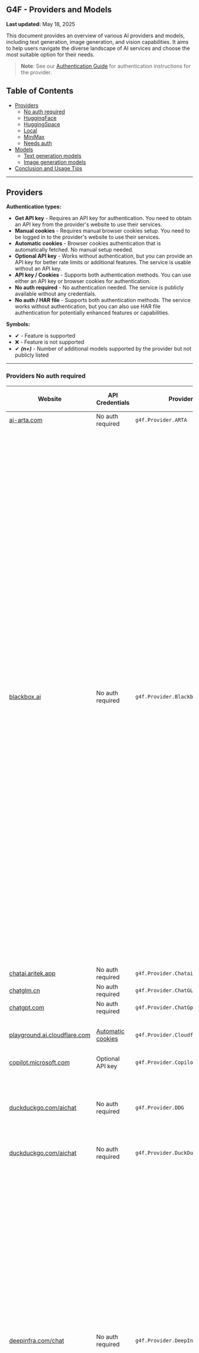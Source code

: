 ## G4F - Providers and Models

**Last updated:** May 18, 2025

This document provides an overview of various AI providers and models, including text generation, image generation, and vision capabilities. It aims to help users navigate the diverse landscape of AI services and choose the most suitable option for their needs.

> **Note**: See our [Authentication Guide](authentication.md) for authentication instructions for the provider.

## Table of Contents
  - [Providers](#providers)
    - [No auth required](#providers-not-needs-auth)
    - [HuggingFace](#providers-huggingface)
    - [HuggingSpace](#providers-huggingspace)
    - [Local](#providers-local)
    - [MiniMax](#providers-minimax)
    - [Needs auth](#providers-needs-auth)
  - [Models](#models)
    - [Text generation models](#text-generation-models)
    - [Image generation models](#image-generation-models)
  - [Conclusion and Usage Tips](#conclusion-and-usage-tips)

---
## Providers
**Authentication types:**
- **Get API key** - Requires an API key for authentication. You need to obtain an API key from the provider's website to use their services.
- **Manual cookies** - Requires manual browser cookies setup. You need to be logged in to the provider's website to use their services.
- **Automatic cookies** - Browser cookies authentication that is automatically fetched. No manual setup needed.
- **Optional API key** - Works without authentication, but you can provide an API key for better rate limits or additional features. The service is usable without an API key.
- **API key / Cookies** - Supports both authentication methods. You can use either an API key or browser cookies for authentication.
- **No auth required** - No authentication needed. The service is publicly available without any credentials.
- **No auth / HAR file** - Supports both authentication methods. The service works without authentication, but you can also use HAR file authentication for potentially enhanced features or capabilities.

**Symbols:**
- ✔ - Feature is supported
- ❌ - Feature is not supported
- ✔ _**(n+)**_ - Number of additional models supported by the provider but not publicly listed

---
### Providers No auth required
| Website | API Credentials | Provider | Text generation | Image generation | Audio generation | Video generation | Vision (Image Upload) | Status |
|----------|-------------|--------------|---------------|--------|--------|------|------|------|
|[ai-arta.com](https://ai-arta.com)|No auth required|`g4f.Provider.ARTA`|❌|`flux` _**(16+)**_|❌|❌|❌|![](https://img.shields.io/badge/Active-brightgreen)|
|[blackbox.ai](https://www.blackbox.ai)|No auth required|`g4f.Provider.Blackbox`|`blackboxai, o3-mini, gpt-4, gpt-4o, gpt-4o-mini, gpt-4.1-nano, claude-3.7-sonnet, claude-3.5-sonnet, deepseek-r1, deepseek-r1-zero, deepseek-r1-distill-llama-70b, deepseek-r1-distill-qwen-14b, deepseek-r1-distill-qwen-32b, reka-flash, gemini-2.0-flash, gemma-2-9b, gemma-3-12b, gemma-3-1b, gemma-3-27b, gemma-3-4b, llama-3.2-11b, llama-3.2-1b, llama-3.2-3b, llama-3.3-70b, llama-3.1-8b, llama-4-scout, llama-4-maverick, nemotron-49b, nemotron-253b, mistral-7b, mistral-small-24b, mistral-nemo, mistral-small, mistral-small-3.1-24b, qwen-2.5-72b, qwen-2.5-7b, qwen-2.5-coder-32b, qwen-2.5-vl-3b, qwen-2.5-vl-7b, qwen-2.5-vl-32b, qwen-2.5-vl-72b, qwq-32b, qwq-32b-preview, qwq-32b-arliai, deepcoder-14b, deephermes-3-8b, dolphin-3.0-24b, dolphin-3.0-r1-24b, kimi-vl-a3b-thinking, molmo-7b, moonlight-16b, qwerky-72b`|❌|❌|❌|`blackboxai, gpt-4o, o3-mini`|![](https://img.shields.io/badge/Active-brightgreen)|
|[chatai.aritek.app](https://chatai.aritek.app)|No auth required|`g4f.Provider.Chatai`|`gpt-4o-mini`|❌|❌|❌|❌|![](https://img.shields.io/badge/Active-brightgreen)|
|[chatglm.cn](https://chatglm.cn)|No auth required|`g4f.Provider.ChatGLM`|`glm-4`|❌|❌|❌|❌|![](https://img.shields.io/badge/Active-brightgreen)|
|[chatgpt.com](https://chatgpt.com)|No auth required|`g4f.Provider.ChatGpt`|✔ _**(7+)**_|❌|❌|❌|❌|![Error](https://img.shields.io/badge/HTTPError-f48d37)|
|[playground.ai.cloudflare.com](https://playground.ai.cloudflare.com)|[Automatic cookies](https://playground.ai.cloudflare.com)|`g4f.Provider.Cloudflare`|`llama-2-7b, llama-3-8b, llama-3.1-8b, llama-3.2-1b, qwen-1.5-7b`|❌|❌|❌|❌|![Error](https://img.shields.io/badge/Active-brightgreen)|
|[copilot.microsoft.com](https://copilot.microsoft.com)|Optional API key|`g4f.Provider.Copilot`|`gpt-4, o1`|❌|❌|❌|❌|![](https://img.shields.io/badge/Active-brightgreen)|
|[duckduckgo.com/aichat](https://duckduckgo.com/aichat)|No auth required|`g4f.Provider.DDG`|`gpt-4. gpt-4o, gpt-4o-mini, llama-3.3-70b, claude-3-haiku, o3-mini, mistral-small-24b, mistral-small`|❌|❌|❌|❌|![](https://img.shields.io/badge/Active-brightgreen)|
|[duckduckgo.com/aichat](https://duckduckgo.com/aichat)|No auth required|`g4f.Provider.DuckDuckGo`|✔|❌|❌|❌|❌|![](https://img.shields.io/badge/Active-brightgreen)|
|[deepinfra.com/chat](https://deepinfra.com/chat)|No auth required|`g4f.Provider.DeepInfraChat`|`deepseek-prover-v2-671b, qwen-3-235b, qwen-3-30b, qwen-3-32b, qwen-3-14b, llama-4-maverick, llama-4-maverick-17b, llama-4-maverick, llama-4-maverick-17b, phi-4-reasoning-plus, qwq-32b, deepseek-v3-0324, gemma-3-27b, gemma-3-12b, phi-4-multimodal, llama-3.1-8b, llama-3.2-90b, llama-3.3-70b, deepseek-v3, mixtral-small-24b, deepseek-r1-turbo, deepseek-r1, deepseek-r1-distill-llama-70b, deepseek-r1-distill-qwen-32b, phi-4, wizardlm-2-8x22b, qwen-2-72b, dolphin-2.6, dolphin-2.9, airoboros-70b, lzlv-70b, wizardlm-2-7b, mixtral-8x22b`|❌|❌|❌|`llama-3.2-90b, minicpm-2.5`|![](https://img.shields.io/badge/Active-brightgreen)|
|[docsbot.ai](https://docsbot.ai)|No auth required|`gpt-4o`|❌|❌|❌|✔|![](https://img.shields.io/badge/Active-brightgreen)|
|[dynaspark.onrender.com](https://dynaspark.onrender.com)|No auth required|`g4f.Provider.Dynaspark`|`gemini-1.5-flash, gemini-2.0-flash`|❌|❌|❌|`gemini-1.5-flash, gemini-2.0-flash`|![](https://img.shields.io/badge/Active-brightgreen)|
|[chat10.free2gpt.xyz](https://chat10.free2gpt.xyz)|No auth required|`g4f.Provider.Free2GPT`|`gemini-1.5-pro, gemini-1.5-flash`|❌|❌|❌|❌|![](https://img.shields.io/badge/Active-brightgreen)|
|[freegptsnav.aifree.site](https://freegptsnav.aifree.site)|No auth required|`g4f.Provider.FreeGpt`|`gemini-1.5-pro, gemini-1.5-flash`|❌|❌|❌|❌|![](https://img.shields.io/badge/Active-brightgreen)|
|[app.giz.ai/assistant](https://app.giz.ai/assistant)|No auth required|`g4f.Provider.GizAI`|`gemini-1.5-flash`|❌|❌|❌|❌|![](https://img.shields.io/badge/Active-brightgreen)|
|[glider.so](https://glider.so)|No auth required|`g4f.Provider.Glider`|`llama-3.1-70b, llama-3.1-8b, llama-3.2-3b, deepseek-r1`|❌|❌|❌|❌|![](https://img.shields.io/badge/Active-brightgreen)|
|[goabror.uz](https://goabror.uz)|No auth required|`g4f.Provider.Goabror`|`gpt-4`|❌|❌|❌|❌|![](https://img.shields.io/badge/Active-brightgreen)|
|[hailuo.ai](https://www.hailuo.ai)|No auth required|`g4f.Provider.HailuoAI`|`minimax` _**(1+)**_|❌|❌|❌|❌|![](https://img.shields.io/badge/Active-brightgreen)|
|[editor.imagelabs.net](editor.imagelabs.net)|No auth required|`g4f.Provider.ImageLabs`|❌|`sdxl-turbo`|❌|❌|❌|![](https://img.shields.io/badge/Active-brightgreen)|
|[huggingface.co/spaces](https://huggingface.co/spaces)|Optional API key|`g4f.Provider.HuggingSpace`|`qvq-72b, qwen-2-72b, qwen-3-235b, qwen-3-32b, qwen-3-30b, qwen-3-14b, qwen-3-4b, qwen-3-1.7b, qwen-3-0.6b, command-r-plus, command-r, command-r7b`|`flux-dev, flux-schnell, sd-3.5`|❌|❌|❌|![](https://img.shields.io/badge/Active-brightgreen)|
|[lambda.chat](https://lambda.chat)|No auth required|`g4f.Provider.LambdaChat`|`deepseek-v3, deepseek-r1, hermes-3, hermes-3-405b, nemotron-70b, llama-3.3-70b, qwen-2.5-coder-32b`|❌|❌|❌|❌|![](https://img.shields.io/badge/Active-brightgreen)|
|[liaobots.work](https://liaobots.work)|[Automatic cookies](https://liaobots.work)|`g4f.Provider.Liaobots`|`claude-3.5-sonnet, claude-3.7-sonnet, deepseek-v3, gemini-1.0-pro, gemini-2.0-flash, gemini-2.0-flash-thinking, gemini-2.5-pro, gpt-4-turbo, gpt-4.1, gpt-4.1-mini, gpt-4, gpt-4o, gpt-4o-mini, grok-3, grok-3-r1, o3-mini, qwen-3-235b`|❌|❌|❌|❌|![](https://img.shields.io/badge/Active-brightgreen)|
|[oi-vscode-server-2.onrender.com](https://oi-vscode-server-2.onrender.com)|No auth required|`g4f.Provider.OIVSCodeSer2`|`gpt-4o-mini`|❌|❌|❌|✔|![Error](https://img.shields.io/badge/Active-brightgreen)|
|[oi-vscode-server-2.onrender.com](https://oi-vscode-server-2.onrender.com)|No auth required|`g4f.Provider.OIVSCodeSer5`|`gpt-4.1-mini`|❌|❌|❌|✔|![Error](https://img.shields.io/badge/Active-brightgreen)|
|[oi-vscode-server-2.onrender.com](https://oi-vscode-server-2.onrender.com)|No auth required|`g4f.Provider.OIVSCodeSer0501`|`gpt-4.1-mini`|❌|❌|❌|✔|![Error](https://img.shields.io/badge/Active-brightgreen)|
|[labs.perplexity.ai](https://labs.perplexity.ai)|No auth required|`g4f.Provider.PerplexityLabs`|`sonar, sonar-pro, sonar-reasoning, sonar-reasoning-pro`|❌|❌|❌|❌|![Error](https://img.shields.io/badge/Active-brightgreen)|
|[pi.ai/talk](https://pi.ai/talk)|[Manual cookies](https://pi.ai/talk)|`g4f.Provider.Pi`|`pi`|❌|❌|❌|❌|![Error](https://img.shields.io/badge/Active-brightgreen)|
|[pizzagpt.it](https://www.pizzagpt.it)|No auth required|`g4f.Provider.Pizzagpt`|`gpt-4o-mini`|❌|❌|❌|❌|![](https://img.shields.io/badge/Active-brightgreen)|
|[pollinations.ai](https://pollinations.ai)|No auth required|`g4f.Provider.PollinationsAI`|`gpt-4o-mini, gpt-4.1-mini, gpt-4.1-nano, gpt-4, gpt-4o, gpt-4.1, o4-mini, command-r-plus-08-2024, gemini-2.5-flash, gemini-2.0-flash-thinking, qwen-2.5-coder-32b, llama-3.3-70b, llama-4-scout, llama-4-scout-17b, mistral-small-3.1-24b, deepseek-r1, deepseek-r1-distill-llama-70b, evil, deepseek-r1-distill-qwen-32b, phi-4, qwq-32b, deepseek-v3, deepseek-v3-0324` _**(4+)**_|`flux, flux-pro, flux-dev, flux-schnell, dall-e-3, sdxl-turbo`|`gpt-4o-audio`|❌|`gpt-4o, gpt-4o-mini, o1-mini, o3-mini, o4-mini`|![](https://img.shields.io/badge/Active-brightgreen)|
|[pollinations.ai](https://pollinations.ai)|No auth required|`g4f.Provider.PollinationsImage`|❌|`flux, flux-pro, flux-dev, flux-schnell, dall-e-3, sdxl-turbo`|❌|❌|❌|![](https://img.shields.io/badge/Active-brightgreen)|
|[docs.puter.com](https://docs.puter.com/playground)|No auth required|`g4f.Provider.PuterJS`|`gpt-4, gpt-4o, gpt-4o-mini, o1, o1-mini, o1-pro, o3, o3-mini, o4-mini, gpt-4.1, gpt-4.1-mini, gpt-4.1-nano, gpt-4.5-preview, claude-3.7-sonnet, claude-3.5-sonnet, claude-3-haiku, ministral-3b, ministral-8b, mistral-7b, mistral-tiny, mixtral-8x7b, mistral-small, mixtral-8x22b, mistral-large, pixtral-large, codestral, pixtral-12b, deepseek-v3, deepseek-v3-0324, deepseek-r1, gemini-1.5-flash, gemini-2.0-flash, llama-2-70b, llama-3-8b, llama-3-70b, llama-3.1-8b, llama-3.1-70b, llama-3.1-405b, llama-3.2-1b, llama-3.2-3b, llama-3.2-11b, llama-3.2-90, llama-3.3-8b, llama-3.3-70b, llama-4-maverick, llama-4-scout, gpt-3.5-turbo, gpt-4-turbo, gpt-4o-search, gpt-4o-mini-search, o3-mini-high, o4-mini-high, gpt-4.5, mistral-medium, mistral-nemo, mistral-saba, phi-3-mini, phi-3-medium, phi-3.5-mini, phi-4, phi-4-multimodal, phi-4-reasoning, phi-4-reasoning-plus, wizardlm-2-8x22b, mai-ds-r1, claude-3.7-sonnet-thinking, claude-3.5-haiku, claude-3-opus, claude-3-sonnet, claude-2.1, claude-2, claude-2.0, reka-flash, command-r7b, command-r-plus, command, command-r, command-a, qwq-32b, qwen-vl-plus, qwen-vl-max, qwen-turbo, qwen-2.5-vl-72b, qwen-plus, qwen-max, qwen-2.5-coder-32b, qwen-2.5-7b, qwen-2.5-72b, qwen-2.5-vl-7b, qwen-2-72b, qwen-3-0.6b, qwen-3-1.7b, qwen-3-4b, qwen-3-30b, qwen-3-8b, qwen-3-14b, qwen-3-32b, qwen-3-235b, qwen-2.5-coder-7b, qwen-2.5-vl-3b, qwen-2.5-vl-32b, deepseek-prover-v2, deepseek-r1-zero, deepseek-r1-distill-llama-8b, deepseek-r1-distill-qwen-1.5b, deepseek-r1-distill-qwen-32b, deepseek-r1-distill-qwen-14b, deepseek-r1-distill-llama-70b, deepseek-chat, deepseek-coder, sonar-reasoning-pro, sonar-pro, sonar-deep-research, r1-1776, sonar-reasoning, sonar, llama-3.1-sonar-small-online, llama-3.1-sonar-large-online, glm-4, glm-4-32b, glm-z1-32b, glm-4-9b, glm-z1-9b, glm-z1-rumination-32b, minimax, dolphin-3.0-r1-24b, dolphin-3.0-24b, dolphin-8x22b, lfm-7b, lfm-3b, lfm-40b`|❌|❌|❌|✔|![](https://img.shields.io/badge/Active-brightgreen)|
|[teach-anything.com](https://www.teach-anything.com)|No auth required|`g4f.Provider.TeachAnything`|`gemini-1.5-pro, gemini-1.5-flash`|❌|❌|❌|❌|![](https://img.shields.io/badge/Active-brightgreen)|
|[you.com](https://you.com)|[Manual cookies](https://you.com)|`g4f.Provider.You`|✔|✔|❌|❌|✔|![](https://img.shields.io/badge/Active-brightgreen)|
|[websim.ai](https://websim.ai)|No auth required|`g4f.Provider.Websim`|`gemini-1.5-pro, gemini-1.5-flash`|`flux`|❌|❌|❌|![](https://img.shields.io/badge/Active-brightgreen)|
|[chat-gpt.com](https://chat-gpt.com)|No auth required|`g4f.Provider.WeWordle`|`gpt-4`|❌|❌|❌|❌|![](https://img.shields.io/badge/Active-brightgreen)|
|[chat9.yqcloud.top](https://chat9.yqcloud.top)|No auth required|`g4f.Provider.Yqcloud`|`gpt-4`|✔|❌|❌|❌|![](https://img.shields.io/badge/Active-brightgreen)|

---
### Providers HuggingFace
| Website | API Credentials | Provider | Text generation | Image generation | Audio generation | Video generation | Vision (Image Upload) | Status |
|----------|-------------|--------------|---------------|--------|--------|------|------|------|
|[huggingface.co/chat](https://huggingface.co/chat)|[Manual cookies](https://huggingface.co/chat)|`g4f.Provider.HuggingChat`|`qwen-2.5-72b, llama-3.3-70b, command-r-plus, deepseek-r1, qwq-32b, nemotron-70b, llama-3.2-11b, mistral-nemo, phi-3.5-mini`|`flux-dev, flux-schnell`|❌|❌|❌|![](https://img.shields.io/badge/Active-brightgreen)|
|[huggingface.co/chat](https://huggingface.co/chat)|[API key / Cookies](https://huggingface.co/settings/tokens)|`g4f.Provider.HuggingFace`|✔ _**(47+)**_|✔ _**(9+)**_|❌|❌|❌|![](https://img.shields.io/badge/Active-brightgreen)|
|[api-inference.huggingface.co](https://api-inference.huggingface.co)|[Get API key](https://huggingface.co/settings/tokens)|`g4f.Provider.HuggingFaceAPI`|✔ _**(9+)**_|✔ _**(2+)**_|❌|❌|✔ _**(1+)**_|![](https://img.shields.io/badge/Active-brightgreen)|

---
### Providers HuggingSpace
| Website | API Credentials | Provider | Text generation | Image generation | Audio generation | Video generation | Vision (Image Upload) | Status |
|----------|-------------|--------------|---------------|--------|--------|------|------|------|
|[black-forest-labs-flux-1-dev.hf.space](https://black-forest-labs-flux-1-dev.hf.space)|[Get API key](https://huggingface.co/settings/tokens)|`g4f.Provider.BlackForestLabs_Flux1Dev`|❌|`flux, flux-dev`|❌|❌|❌|![](https://img.shields.io/badge/Active-brightgreen)|
|[black-forest-labs-flux-1-schnell.hf.space](https://black-forest-labs-flux-1-schnell.hf.space)|[Get API key](https://huggingface.co/settings/tokens)|`g4f.Provider.BlackForestLabs_Flux1Schnell`|❌|`flux, flux-schnell`|❌|❌|❌|![](https://img.shields.io/badge/Active-brightgreen)|
|[cohereforai-c4ai-command.hf.space](https://cohereforai-c4ai-command.hf.space)|[Get API key](https://huggingface.co/settings/tokens)|`g4f.Provider.CohereForAI_C4AI_Command`|`command-r-plus, command-r, command-r7b`|❌|❌|❌|❌|![](https://img.shields.io/badge/Active-brightgreen)|
|[huggingface.co/spaces/deepseek-ai/Janus-Pro-7B](https://huggingface.co/spaces/deepseek-ai/Janus-Pro-7B)|[Get API key](https://huggingface.co/settings/tokens)|`g4f.Provider.DeepseekAI_Janus_Pro_7b`|✔|✔|❌|❌|❌|![](https://img.shields.io/badge/Active-brightgreen)|
|[roxky-flux-1-dev.hf.space](https://roxky-flux-1-dev.hf.space)|[Get API key](https://huggingface.co/settings/tokens)|`g4f.Provider.G4F`|✔ _**(1+)**_|✔ _**(4+)**_|❌|❌|✔ _**(1+)**_|![](https://img.shields.io/badge/Active-brightgreen)|
|[microsoft-phi-4-multimodal.hf.space](https://microsoft-phi-4-multimodal.hf.space)|[Get API key](https://huggingface.co/settings/tokens)|`g4f.Provider.Microsoft_Phi_4`|`phi-4`|❌|❌|❌|`phi-4`|![](https://img.shields.io/badge/Active-brightgreen)|
|[qwen-qvq-72b-preview.hf.space](https://qwen-qvq-72b-preview.hf.space)|[Get API key](https://huggingface.co/settings/tokens)|`g4f.Provider.Qwen_QVQ_72B`|`qvq-72b`|❌|❌|❌|❌|![](https://img.shields.io/badge/Active-brightgreen)|
|[qwen-qwen2-5.hf.space](https://qwen-qwen2-5.hf.space)|[Get API key](https://huggingface.co/settings/tokens)|`g4f.Provider.Qwen_Qwen_2_5`|`qwen-2.5`|❌|❌|❌|❌|![](https://img.shields.io/badge/Active-brightgreen)|
|[qwen-qwen2-5-1m-demo.hf.space](https://qwen-qwen2-5-1m-demo.hf.space)|[Get API key](https://huggingface.co/settings/tokens)|`g4f.Provider.Qwen_Qwen_2_5M`|`qwen-2.5-1m`|❌|❌|❌|❌|![](https://img.shields.io/badge/Active-brightgreen)|
|[qwen-qwen2-5-max-demo.hf.space](https://qwen-qwen2-5-max-demo.hf.space)|[Get API key](https://huggingface.co/settings/tokens)|`g4f.Provider.Qwen_Qwen_2_5_Max`|`qwen-2-5-max`|❌|❌|❌|❌|![](https://img.shields.io/badge/Active-brightgreen)|
|[qwen-qwen2-72b-instruct.hf.space](https://qwen-qwen2-72b-instruct.hf.space)|[Get API key](https://huggingface.co/settings/tokens)|`g4f.Provider.Qwen_Qwen_2_72B`|`qwen-2-72b`|❌|❌|❌|❌|![](https://img.shields.io/badge/Active-brightgreen)|
|[qwen-qwen2-72b-instruct.hf.space](https://qwen-qwen2-72b-instruct.hf.space)|[Get API key](https://huggingface.co/settings/tokens)|`g4f.Provider.Qwen_Qwen_3`|`qwen-3-235b, qwen-3-32b, qwen-3-30b, qwen-3-14b, qwen-3-4b, qwen-3-1.7b, qwen-3-0.6b`|❌|❌|❌|❌|![](https://img.shields.io/badge/Active-brightgreen)|
|[stabilityai-stable-diffusion-3-5-large.hf.space](https://stabilityai-stable-diffusion-3-5-large.hf.space)|[Get API key](https://huggingface.co/settings/tokens)|`g4f.Provider.StabilityAI_SD35Large`|❌|`sd-3.5`|❌|❌|❌|![](https://img.shields.io/badge/Active-brightgreen)|
|[voodoohop-flux-1-schnell.hf.space](https://voodoohop-flux-1-schnell.hf.space)|[Get API key](https://huggingface.co/settings/tokens)|`g4f.Provider.Voodoohop_Flux1Schnell`|❌|`flux, flux-schnell`|❌|❌|❌|![](https://img.shields.io/badge/Active-brightgreen)|

### Providers Local
| Website | API Credentials | Provider | Text generation | Image generation | Audio generation | Video generation | Vision (Image Upload) | Status |
|----------|-------------|--------------|---------------|--------|--------|------|------|------|
|[]( )|No auth required|`g4f.Provider.Local`|✔|❌|❌|❌|❌|![](https://img.shields.io/badge/Active-brightgreen)|
|[ollama.com](https://ollama.com)|No auth required|`g4f.Provider.Ollama`|✔|❌|❌|❌|❌|![](https://img.shields.io/badge/Active-brightgreen)|

---
### Providers MiniMax
| Website | API Credentials | Provider | Text generation | Image generation | Audio generation | Video generation | Vision (Image Upload) | Status |
|----------|-------------|--------------|---------------|--------|--------|------|------|------|
|[hailuo.ai/chat](https://www.hailuo.ai/chat)|[Get API key](https://intl.minimaxi.com/user-center/basic-information/interface-key)|`g4f.Provider.MiniMax`|`minimax`  _**(1+)**_|❌|❌|❌|❌|![](https://img.shields.io/badge/Active-brightgreen)|

---
### Providers Needs Auth
| Website | API Credentials | Provider | Text generation | Image generation | Audio generation | Video generation | Vision (Image Upload) | Status |
|----------|-------------|--------------|---------------|--------|--------|------|------|------|
|[console.anthropic.com](https://console.anthropic.com)|[Get API key](https://console.anthropic.com/settings/keys)|`g4f.Provider.Anthropic`|✔ _**(8+)**_|❌|❌|❌|❌|![](https://img.shields.io/badge/Active-brightgreen)|
|[bing.com/images/create](https://www.bing.com/images/create)|[Manual cookies](https://www.bing.com)|`g4f.Provider.BingCreateImages`|❌|`dall-e-3`|❌|❌|❌|![](https://img.shields.io/badge/Active-brightgreen)|
|[blackbox.ai](https://www.blackbox.ai)|[Manual cookies](https://www.blackbox.ai)|`g4f.Provider.BlackboxPro`|✔|✔|❌|❌|✔|![](https://img.shields.io/badge/Active-brightgreen)|
|[cablyai.com/chat](https://cablyai.com/chat)|[Get API key](https://cablyai.com)|`g4f.Provider.CablyAI`|✔|✔|❌|❌|✔|![](https://img.shields.io/badge/Active-brightgreen)|
|[inference.cerebras.ai](https://inference.cerebras.ai/)|[Get API key](https://cloud.cerebras.ai)|`g4f.Provider.Cerebras`|✔ _**(3+)**_|❌|❌|❌|❌|![](https://img.shields.io/badge/Active-brightgreen)|
|[copilot.microsoft.com](https://copilot.microsoft.com)|[Manual cookies](https://copilot.microsoft.com)|`g4f.Provider.CopilotAccount`|✔ _**(1+)**_|✔ _**(1+)**_|❌|❌|✔ _**(1+)**_|![](https://img.shields.io/badge/Active-brightgreen)|
|[deepinfra.com](https://deepinfra.com)|[Get API key](https://deepinfra.com/dash/api_keys)|`g4f.Provider.DeepInfra`|✔ _**(17+)**_|✔ _**(6+)**_|❌|❌|❌|![](https://img.shields.io/badge/Active-brightgreen)|
|[platform.deepseek.com](https://platform.deepseek.com)|[Get API key](https://platform.deepseek.com/api_keys)|`g4f.Provider.DeepSeek`|✔ _**(1+)**_|❌|❌|❌|❌|![](https://img.shields.io/badge/Active-brightgreen)|
|[gemini.google.com](https://gemini.google.com)|[Manual cookies](https://gemini.google.com)|`g4f.Provider.Gemini`|`gemini-2.0`|`gemini-2.0`|❌|❌|`gemini-2.0`|![](https://img.shields.io/badge/Active-brightgreen)|
|[ai.google.dev](https://ai.google.dev)|[Get API key](https://aistudio.google.com/u/0/apikey)|`g4f.Provider.GeminiPro`|`gemini-1.5-flash, gemini-1.5-pro, gemini-2.0-flash`|❌|❌|❌|`gemini-1.5-pro`|![](https://img.shields.io/badge/Active-brightgreen)|
|[developers.sber.ru/gigachat](https://developers.sber.ru/gigachat)|[Manual cookies](https://developers.sber.ru/gigachat)|`g4f.Provider.GigaChat`|✔ _**(6+)**_|❌|❌|❌|❌|![](https://img.shields.io/badge/Active-brightgreen)|
|[github.com/copilot](https://github.com/copilot)|[Manual cookies](https://github.com/copilot)|`g4f.Provider.GithubCopilot`|✔ _**(4+)**_|❌|❌|❌|❌|![](https://img.shields.io/badge/Active-brightgreen)|
|[glhf.chat](https://glhf.chat)|[Get API key](https://glhf.chat/user-settings/api)|`g4f.Provider.GlhfChat`|✔ _**(22+)**_|❌|❌|❌|❌|![](https://img.shields.io/badge/Active-brightgreen)|
|[console.groq.com/playground](https://console.groq.com/playground)|[Get API key](https://console.groq.com/keys)|`g4f.Provider.Groq`|✔ _**(18+)**_|❌|❌|❌|✔|![](https://img.shields.io/badge/Active-brightgreen)|
|[meta.ai](https://www.meta.ai)|[Manual cookies](https://www.meta.ai)|`g4f.Provider.MetaAI`|`meta-ai`|❌|❌|❌|❌|![](https://img.shields.io/badge/Active-brightgreen)|
|[meta.ai](https://www.meta.ai)|[Manual cookies](https://www.meta.ai)|`g4f.Provider.MetaAIAccount`|❌|`meta-ai`|❌|❌|❌|![](https://img.shields.io/badge/Active-brightgreen)|
|[designer.microsoft.com](https://designer.microsoft.com)|[Manual cookies](https://designer.microsoft.com)|`g4f.Provider.MicrosoftDesigner`|❌|`dall-e-3`|❌|❌|❌|![](https://img.shields.io/badge/Active-brightgreen)|
|[platform.openai.com](https://platform.openai.com)|[Get API key](https://platform.openai.com/settings/organization/api-keys)|`g4f.Provider.OpenaiAPI`|✔|❌|❌|❌|❌|![](https://img.shields.io/badge/Active-brightgreen)|
|[chatgpt.com](https://chatgpt.com)|[Manual cookies](https://chatgpt.com)|`g4f.Provider.OpenaiChat`|`gpt-4o, gpt-4o-mini, gpt-4` _**(8+)**_|✔ _**(1)**_|❌|❌|✔ _**(8+)**_|![](https://img.shields.io/badge/Active-brightgreen)|
|[perplexity.ai](https://www.perplexity.ai)|[Get API key](https://www.perplexity.ai/settings/api)|`g4f.Provider.PerplexityApi`|✔ _**(6+)**_|❌|❌|❌|❌|![](https://img.shields.io/badge/Active-brightgreen)|
|[chatgpt.com](https://chatgpt.com)|[Manual cookies](https://chatgpt.com)|`g4f.Provider.OpenaiChat`|`gpt-4o, gpt-4o-mini, gpt-4` _**(8+)**_|✔ _**(1)**_|❌|❌|✔ _**(8+)**_|![](https://img.shields.io/badge/Active-brightgreen)|
|[perplexity.ai](https://www.perplexity.ai)|[Get API key](https://www.perplexity.ai/settings/api)|`g4f.Provider.PerplexityApi`|✔ _**(6+)**_|❌|❌|❌|❌|![](https://img.shields.io/badge/Active-brightgreen)|
|[chat.reka.ai](https://chat.reka.ai)|[Manual cookies](https://chat.reka.ai)|`g4f.Provider.Reka`|`reka-core`|✔|❌|❌|❌|![](https://img.shields.io/badge/Active-brightgreen)|
|[replicate.com](https://replicate.com)|[Get API key](https://replicate.com/account/api-tokens)|`g4f.Provider.Replicate`|✔ _**(1+)**_|❌|❌|❌|❌|![](https://img.shields.io/badge/Active-brightgreen)|
|[beta.theb.ai](https://beta.theb.ai)|[Get API key](https://beta.theb.ai)|`g4f.Provider.ThebApi`|✔ _**(21+)**_|❌|❌|❌|❌|![](https://img.shields.io/badge/Active-brightgreen)|
|[whiterabbitneo.com](https://www.whiterabbitneo.com)|[Manual cookies](https://www.whiterabbitneo.com)|`g4f.Provider.WhiteRabbitNeo`|✔|❌|❌|❌|❌|![](https://img.shields.io/badge/Active-brightgreen)|
|[console.x.ai](https://console.x.ai)|[Get API key](https://console.x.ai)|`g4f.Provider.xAI`|✔|❌|❌|❌|❌|![](https://img.shields.io/badge/Active-brightgreen)|

---
## Models

### Text generation models
| Model | Base Provider | Providers | Website |
|-------|---------------|-----------|---------|
|gpt-3.5-turbo|OpenAI|1+ provider|[platform.openai.com](https://platform.openai.com/docs/engines/gpt-3.5-turbo)|
|gpt-4|OpenAI|9+ providers|[platform.openai.com](https://platform.openai.com/docs/models/gpt-4-turbo-and-gpt-4)|
|gpt-4-turbo|OpenAI|2+ providers|[platform.openai.com](https://platform.openai.com/docs/models/gpt-4-turbo-and-gpt-4)|
|gpt-4o|OpenAI|6+ providers|[platform.openai.com](https://platform.openai.com/docs/models/gpt-4o)|
|gpt-4o-search|OpenAI|1 provider|[openai.com](https://openai.com/index/introducing-chatgpt-search/)|
|gpt-4o-mini|OpenAI|8+ providers|[platform.openai.com](https://platform.openai.com/docs/models/gpt-4o-mini)|
|gpt-4o-mini-search|OpenAI|1 provider|[openai.com](https://openai.com/index/gpt-4o-mini-advancing-cost-efficient-intelligence/)|
|gpt-4o-audio|OpenAI|1 provider|[platform.openai.com](https://platform.openai.com/docs/models/gpt-4o-audio)|
|o1|OpenAI|3+ providers|[openai.com](https://openai.com/index/introducing-openai-o1-preview/)|
|o1-mini|OpenAI|2+ providers|[openai.com](https://openai.com/index/openai-o1-mini-advancing-cost-efficient-reasoning/)|
|o1-pro|OpenAI|1 provider|[openai.com](https://openai.com/index/introducing-chatgpt-pro/)|
|o3|OpenAI|1 provider|[openai.com](https://openai.com/index/introducing-o3-and-o4-mini/)|
|o3-mini|OpenAI|4+ providers|[openai.com](https://openai.com/index/openai-o3-mini/)|
|o3-mini-high|OpenAI|1 provider|[openai.com](https://openai.com/index/openai-o3-mini/)|
|o4-mini|OpenAI|2+ providers|[openai.com](https://openai.com/index/introducing-o3-and-o4-mini/)|
|o4-mini-high|OpenAI|1 provider|[openai.com](https://openai.com/index/introducing-o3-and-o4-mini/)|
|gpt-4.1|OpenAI|3+ providers|[openai.com](https://openai.com/index/gpt-4-1/)|
|gpt-4.1-mini|OpenAI|5+ providers|[openai.com](https://openai.com/index/gpt-4-1/)|
|gpt-4.1-nano|OpenAI|3+ providers|[openai.com](https://openai.com/index/gpt-4-1/)|
|gpt-4.5|OpenAI|1 provider|[openai.com](https://openai.com/index/introducing-gpt-4-5/)|
|meta-ai|Meta|1 provider|[ai.meta.com](https://ai.meta.com/)|
|llama-2-7b|Meta Llama|1 provider|[huggingface.co](https://huggingface.co/meta-llama/Llama-2-7b)|
|llama-2-70b|Meta Llama|1 provider|[huggingface.co](https://huggingface.co/meta-llama/Llama-2-70b)|
|llama-3-8b|Meta Llama|2+ providers|[ai.meta.com](https://ai.meta.com/blog/meta-llama-3/)|
|llama-3-70b|Meta Llama|1 provider|[huggingface.co](https://huggingface.co/meta-llama/Meta-Llama-3-70B)|
|llama-3.1-8b|Meta Llama|4+ providers|[ai.meta.com](https://ai.meta.com/blog/meta-llama-3-1/)|
|llama-3.1-70b|Meta Llama|1 provider|[huggingface.co](https://huggingface.co/meta-llama/Llama-3.1-70B)|
|llama-3.1-405b|Meta Llama|2+ providers|[huggingface.co](https://huggingface.co/meta-llama/Llama-3.1-405B)|
|llama-3.2-1b|Meta Llama|3+ providers|[huggingface.co](https://huggingface.co/meta-llama/Llama-3.2-1B)|
|llama-3.2-3b|Meta Llama|2+ providers|[huggingface.co](https://huggingface.co/meta-llama/Llama-3.2-3B)|
|llama-3.2-11b|Meta Llama|4+ providers|[ai.meta.com](https://ai.meta.com/blog/llama-3-2-connect-2024-vision-edge-mobile-devices/)|
|llama-3.2-90b|Meta Llama|2+ providers|[huggingface.co](https://huggingface.co/meta-llama/Llama-3.2-90B-Vision)|
|llama-3.3-8b|Meta Llama|1 provider|[huggingface.co](https://huggingface.co/meta-llama/Meta-Llama-3-8B)|
|llama-3.3-70b|Meta Llama|8+ providers|[ai.meta.com](https://ai.meta.com/blog/llama-3-3/)|
|llama-4-scout|Meta Llama|4+ providers|[llama.com](https://www.llama.com/models/llama-4/)|
|llama-4-scout-17b|Meta Llama|2+ providers|[llama.com](https://www.llama.com/models/llama-4/)|
|llama-4-maverick|Meta Llama|3+ providers|[llama.com](https://www.llama.com/models/llama-4/)|
|llama-4-maverick-17b|Meta Llama|1 provider|[huggingface.co](https://huggingface.co/meta-llama/Llama-4-Maverick-17B-128E-Instruct-FP8)|
|ministral-3b|Mistral AI|1 provider|[huggingface.co](https://huggingface.co/ministral/Ministral-3b-instruct)|
|ministral-8b|Mistral AI|1 provider|[huggingface.co](https://huggingface.co/mistralai/Ministral-8B-Instruct-2410)|
|mistral-7b|Mistral AI|2+ providers|[huggingface.co](https://huggingface.co/mistralai/Mistral-7B-v0.1)|
|mixtral-8x7b|Mistral AI|1 provider|[huggingface.co](https://huggingface.co/mistralai/Mixtral-8x22B-Instruct-v0.1)|
|mixtral-8x22b|Mistral AI|2+ providers|[huggingface.co](https://huggingface.co/mistralai/Mixtral-8x22B-Instruct-v0.1)|
|pixtral-12b|Mistral AI|1 provider|[huggingface.co](https://huggingface.co/mistralai/Pixtral-Large-Instruct-2411)|
|mistral-tiny|Mistral AI|1 provider|[docs.mistral.ai](https://docs.mistral.ai/getting-started/models/models_overview/)|
|mistral-saba|Mistral AI|1 provider|[mistral.ai](https://mistral.ai/news/mistral-saba)|
|pixtral-large|Mistral AI|1 provider|[huggingface.co](https://huggingface.co/mistralai/Pixtral-12B-2409)|
|codestral|Mistral AI|1 provider|[mistral.ai](https://mistral.ai/news/codestral)|
|mistral-large|Mistral AI|1 provider|[docs.mistral.ai](https://docs.mistral.ai/getting-started/models/models_overview/)|
|mistral-nemo|Mistral AI|4+ providers|[huggingface.co](https://huggingface.co/mistralai/Mistral-Nemo-Instruct-2407)|
|mistral-small|Mistral AI|4+ providers|[huggingface.co](https://huggingface.co/mistralai/Mistral-Small-24B-Instruct-2501)|
|mistral-small-24b|Mistral AI|3+ providers|[huggingface.co](https://huggingface.co/mistralai/Mistral-Small-24B-Instruct-2501)|
|mistral-small-3.1-24b|Mistral AI|2+ providers|[huggingface.co](https://huggingface.co/mistralai/Mistral-Small-3.1-24B-Instruct-2503)|
|hermes-2-dpo|NousResearch|1 provider|[huggingface.co](https://huggingface.co/NousResearch/Nous-Hermes-2-Mistral-7B-DPO)|
|hermes-2-pro|NousResearch|1 provider|[huggingface.co](https://huggingface.co/NousResearch/Hermes-2-Pro-Mistral-7B)|
|hermes-3-70b|NousResearch|1 provider|[huggingface.co](https://huggingface.co/NousResearch/Hermes-3-Llama-3.1-70B)|
|hermes-3-405b|NousResearch|2+ providers|[huggingface.co](https://huggingface.co/NousResearch/Hermes-3-Llama-3.1-405B-FP8)|
|deephermes-3-8b|NousResearch|2+ providers|[huggingface.co](https://huggingface.co/NousResearch/DeepHermes-3-Llama-3-8B-Preview)|
|deephermes-3-24b|NousResearch|1 provider|[huggingface.co](https://huggingface.co/NousResearch/DeepHermes-3-Mistral-24B-Preview)|
|phi-3-mini|Microsoft|1 provider|[huggingface.co](https://huggingface.co/microsoft/Phi-3-mini-4k-instruct)|
|phi-3.5-mini|Microsoft|2+ providers|[huggingface.co](https://huggingface.co/microsoft/Phi-3.5-mini-instruct)|
|phi-4|Microsoft|4+ providers|[techcommunity.microsoft.com](https://techcommunity.microsoft.com/blog/aiplatformblog/introducing-phi-4-microsoft%E2%80%99s-newest-small-language-model-specializing-in-comple/4357090)|
|phi-4-multimodal|Microsoft|3+ providers|[huggingface.co](https://huggingface.co/microsoft/Phi-4-multimodal-instruct)|
|phi-4-reasoning|Microsoft|2+ providers|[huggingface.co](https://huggingface.co/microsoft/Phi-4-reasoning)|
|phi-4-reasoning-plus|Microsoft|2+ providers|[huggingface.co](https://huggingface.co/microsoft/Phi-4-reasoning-plus)|
|wizardlm-2-7b|Microsoft|1 provider|[wizardlm.github.io](https://wizardlm.github.io/WizardLM2/)|
|wizardlm-2-8x22b|Microsoft|2+ providers|[wizardlm.github.io](https://wizardlm.github.io/WizardLM2/)|
|mai-ds-r1|Microsoft|1 provider|[huggingface.co](https://huggingface.co/microsoft/MAI-DS-R1)|
|gemini-2.0|Google|1 provider|[deepmind.google](http://deepmind.google/technologies/gemini/)|
|gemini-1.0-pro|Google|1 provider|[deepmind.google](https://deepmind.google/technologies/gemini/pro/)|
|gemini-1.5-flash|Google|7+ providers|[deepmind.google](https://deepmind.google/technologies/gemini/flash/)|
|gemini-1.5-8b-flash|Google|1 provider|[ai.google.dev](https://ai.google.dev/gemini-api/docs/models)|
|gemini-1.5-pro|Google|6+ providers|[deepmind.google](https://deepmind.google/technologies/gemini/pro/)|
|gemini-2.0-flash|Google|6+ providers|[deepmind.google](https://deepmind.google/technologies/gemini/flash/)|
|gemini-2.0-flash-thinking|Google|3+ providers|[ai.google.dev](https://ai.google.dev/gemini-api/docs/thinking-mode)|
|gemini-2.0-flash-thinking-with-apps|Google|1 provider|[ai.google.dev](https://ai.google.dev/gemini-api/docs/thinking-mode)|
|gemini-2.5-flash|Google|2+ providers|[deepmind.google](https://deepmind.google/technologies/gemini/)|
|gemini-2.5-flash-thinking|Google|1 provider|[cloud.google.com](https://cloud.google.com/vertex-ai/generative-ai/docs/models/gemini/2-5-flash)|
|gemini-2.5-pro|Google|2+ providers|[deepmind.google](https://deepmind.google/technologies/gemini/)|
|gemma-2-9b|Google|2+ providers|[huggingface.co](https://huggingface.co/google/gemma-2-9b)|
|gemma-2-27b|Google|1 provider|[huggingface.co](https://huggingface.co/google/gemma-2-27b)|
|gemma-3-1b|Google|2+ providers|[huggingface.co](https://huggingface.co/google/gemma-3-1b-it)|
|gemma-3-4b|Google|2+ providers|[huggingface.co](https://huggingface.co/google/gemma-3-4b-it)|
|gemma-3-12b|Google|3+ providers|[huggingface.co](https://huggingface.co/google/gemma-3-12b-it)|
|gemma-3-27b|Google|3+ providers|[huggingface.co](https://huggingface.co/google/gemma-3-27b-it)|
|claude-2|Anthropic|1 provider|[anthropic.com](https://www.anthropic.com/news/claude-2)|
|claude-2.0|Anthropic|1 provider|[anthropic.com](https://www.anthropic.com/news/claude-2)|
|claude-2.1|Anthropic|1 provider|[anthropic.com](https://www.anthropic.com/news/claude-2-1)|
|claude-3-opus|Anthropic|1 provider|[anthropic.com](https://www.anthropic.com/news/claude-3-family)|
|claude-3-sonnet|Anthropic|1 provider|[anthropic.com](https://www.anthropic.com/news/claude-3-family)|
|claude-3-haiku|Anthropic|2+ providers|[anthropic.com](https://www.anthropic.com/news/claude-3-haiku)|
|claude-3.5-sonnet|Anthropic|3+ providers|[anthropic.com](https://www.anthropic.com/news/claude-3-5-sonnet)|
|claude-3.5-haiku|Anthropic|1 provider|[anthropic.com](https://www.anthropic.com/claude/haiku)|
|claude-3.7-sonnet|Anthropic|3+ providers|[anthropic.com](https://www.anthropic.com/claude/sonnet)|
|claude-3.7-sonnet-thinking|Anthropic|1 provider|[anthropic.com](https://www.anthropic.com/claude/sonnet)|
|reka-core|Reka AI|1 provider|[reka.ai](https://www.reka.ai/ourmodels)|
|reka-flash|Reka AI|2+ providers|[reka.ai](https://www.reka.ai/)|
|blackboxai|Blackbox AI|1 provider|[docs.blackbox.chat](https://docs.blackbox.chat/blackbox-ai-1)|
|command|CohereForAI|1 provider|[cohere.com](https://cohere.com/command)|
|command-r|CohereForAI|2+ providers|[docs.cohere.com](https://docs.cohere.com/v2/docs/command-r-plus)|
|command-r-plus|CohereForAI|3+ providers|[huggingface.co](https://huggingface.co/CohereLabs/c4ai-command-r-plus-08-2024)|
|command-r7b|CohereForAI|2+ providers|[huggingface.co](https://huggingface.co/CohereLabs/c4ai-command-r7b-12-2024/blob/main/README.md)|
|command-a|CohereForAI|2+ providers|[huggingface.co](https://huggingface.co/CohereLabs/c4ai-command-a-03-2025)|
|qwen-1.5-7b|Qwen|1 provider|[huggingface.co](https://huggingface.co/Qwen/Qwen1.5-7B)|
|qwen-2-72b|Qwen|3+ providers|[huggingface.co](https://huggingface.co/Qwen/Qwen2-72B)|
|qwen-2-vl-7b|Qwen|1 provider|[huggingface.co](https://huggingface.co/Qwen/Qwen2-VL-7B)|
|qwen-2.5|Qwen|1 provider|[qwen-ai.com](https://www.qwen-ai.com/2-5/)|
|qwen-2.5-7b|Qwen|2+ providers|[huggingface.co](https://huggingface.co/Qwen/Qwen2.5-7B)|
|qwen-2.5-72b|Qwen|2+ providers|[huggingface.co](https://huggingface.co/Qwen/Qwen2.5-72B-Instruct)|
|qwen-2.5-coder-32b|Qwen|5+ providers|[huggingface.co](https://huggingface.co/Qwen/Qwen2.5-Coder-32B)|
|qwen-2.5-coder-7b|Qwen|1 provider|[huggingface.co](https://huggingface.co/Qwen/Qwen2.5-Coder-7B)|
|qwen-2.5-1m|Qwen|1 provider|[huggingface.co](https://huggingface.co/Qwen/Qwen2.5-1M-Demo)|
|qwen-2-5-max|Qwen|1 provider|[qwen-ai.com](https://www.qwen-ai.com/2-5-max/)|
|qwen-2.5-vl-3b|Qwen|2+ providers|[huggingface.co](https://huggingface.co/Qwen/Qwen2.5-VL-32B-Instruct)|
|qwen-2.5-vl-7b|Qwen|2+ providers|[huggingface.co](https://huggingface.co/Qwen/Qwen2.5-VL-7B-Instruct)|
|qwen-2.5-vl-32b|Qwen|2+ providers|[huggingface.co](https://huggingface.co/Qwen/Qwen2.5-VL-32B-Instruct)|
|qwen-2.5-vl-72b|Qwen|2+ providers|[huggingface.co](https://huggingface.co/Qwen/Qwen2.5-VL-72B-Instruct)|
|qwen-3-235b|Qwen|4+ providers|[huggingface.co](https://huggingface.co/Qwen/Qwen3-235B-A22B)|
|qwen-3-32b|Qwen|3+ providers|[huggingface.co](https://huggingface.co/Qwen/Qwen3-32B)|
|qwen-3-30b|Qwen|3+ providers|[huggingface.co](https://huggingface.co/Qwen/Qwen3-30B-A3B)|
|qwen-3-14b|Qwen|3+ providers|[qwenlm.github.io](https://qwenlm.github.io/blog/qwen3/)|
|qwen-3-8b|Qwen|1 provider|[huggingface.co](https://huggingface.co/Qwen/Qwen3-8B)|
|qwen-3-4b|Qwen|2+ providers|[huggingface.co](https://huggingface.co/Qwen/Qwen3-4B-Base)|
|qwen-3-1.7b|Qwen|2+ providers|[qwenlm.github.io](https://qwenlm.github.io/blog/qwen3/)|
|qwen-3-0.6b|Qwen|2+ providers|[huggingface.co](https://huggingface.co/Qwen/Qwen3-0.6B)|
|qwq-32b|Qwen|5+ providers|[huggingface.co](https://huggingface.co/Qwen/QwQ-32B-Preview)|
|qwq-32b-preview|Qwen|1 provider|[huggingface.co](https://huggingface.co/Qwen/QwQ-32B-Preview)|
|qwq-32b-arliai|Qwen|1 provider|[huggingface.co](https://huggingface.co/bartowski/ArliAI_QwQ-32B-ArliAI-RpR-v1-GGUF)|
|qvq-72b|Qwen|1 provider|[huggingface.co](https://huggingface.co/Qwen/QVQ-72B-Preview)|
|qwen-vl-plus|Qwen|1 provider|[huggingface.co](https://huggingface.co/Qwen/Qwen-VL)|
|qwen-vl-max|Qwen|1 provider|[huggingface.co](https://huggingface.co/spaces/Qwen/Qwen-VL-Max)|
|qwen-turbo|Qwen|1 provider|[qwenlm.github.io](https://qwenlm.github.io/blog/qwen2.5-turbo/)|
|qwen-plus|Qwen|1 provider|[qwenlm.github.io](https://qwenlm.github.io/blog/qwen2.5/)|
|qwen-max|Qwen|1 provider|[qwenlm.github.io](https://qwenlm.github.io/blog/qwen2.5-max/)|
|pi|Inflection|1 provider|[inflection.ai](https://inflection.ai/blog/inflection-2-5)|
|inflection-3-productivity|Inflection|1 provider|[openrouter.ai](https://openrouter.ai/inflection/inflection-3-productivity)|
|inflection-3-pi|Inflection|1 provider|[openrouter.ai](https://openrouter.ai/inflection/inflection-3-pi)|
|deepseek-chat|DeepSeek|1 provider|[api-docs.deepseek.com](https://api-docs.deepseek.com)|
|deepseek-coder|DeepSeek|1 provider|[api-docs.deepseek.com](https://api-docs.deepseek.com)|
|deepseek-v3|DeepSeek|4+ providers|[api-docs.deepseek.com](https://api-docs.deepseek.com/news/news250120)|
|deepseek-r1|DeepSeek|7+ providers|[api-docs.deepseek.com](https://api-docs.deepseek.com/news/news250120)|
|deepseek-r1-zero|DeepSeek|2+ providers|[huggingface.co](https://huggingface.co/deepseek-ai/DeepSeek-R1-Zero)|
|deepseek-r1-turbo|DeepSeek|1 provider|[huggingface.co](https://huggingface.co/deepseek-ai/DeepSeek-R1)|
|deepseek-r1-distill-llama-8b|DeepSeek|1 provider|[huggingface.co](https://huggingface.co/deepseek-ai/DeepSeek-R1-Distill-Llama-8B)|
|deepseek-r1-distill-llama-70b|DeepSeek|3+ providers|[huggingface.co](https://huggingface.co/deepseek-ai/DeepSeek-R1-Distill-Llama-70B)|
|deepseek-r1-distill-qwen-1.5b|DeepSeek|1 provider|[huggingface.co](https://huggingface.co/deepseek-ai/DeepSeek-R1-Distill-Qwen-1.5B)|
|deepseek-r1-distill-qwen-14b|DeepSeek|2+ providers|[huggingface.co](https://huggingface.co/deepseek-ai/DeepSeek-R1-Distill-Qwen-14B)|
|deepseek-r1-distill-qwen-32b|DeepSeek|4+ providers|[huggingface.co](https://huggingface.co/deepseek-ai/DeepSeek-R1-Distill-Qwen-32B)|
|deepseek-prover-v2|DeepSeek|2+ providers|[github.com/deepseek-ai](https://github.com/deepseek-ai/DeepSeek-Prover-V2)|
|deepseek-prover-v2-671b|DeepSeek|1 provider|[github.com/deepseek-ai](https://github.com/deepseek-ai/DeepSeek-Prover-V2)|
|deepseek-v3-0324|DeepSeek|3+ providers|[huggingface.co](https://huggingface.co/deepseek-ai/DeepSeek-V3-0324)|
|janus-pro-7b|DeepSeek|1 provider|[api-docs.deepseek.com](https://api-docs.deepseek.com/docs/janus-pro-7b)|
|grok|x.ai|1 provider|[x.ai](https://x.ai/grok)|
|grok-2|x.ai|3+ providers|[x.ai](https://x.ai/blog/grok-3)|
|grok-3|x.ai|2+ providers|[x.ai](https://x.ai/blog/grok-3)|
|grok-3-mini|x.ai|1 provider|[x.ai](https://x.ai/news/grok-3)|
|grok-3-r1|x.ai|1 provider|[x.ai](https://x.ai/blog/grok-3)|
|grok-3-reason|x.ai|1 provider|[x.ai](https://x.ai/news/grok-3)|
|grok-3-beta|x.ai|1 provider|[x.ai](https://x.ai/news/grok-3)|
|grok-beta|x.ai|1 provider|[x.ai](https://x.ai/news/grok-3)|
|sonar|Perplexity AI|2+ providers|[sonar.perplexity.ai](https://sonar.perplexity.ai/)|
|sonar-pro|Perplexity AI|2+ providers|[sonar.perplexity.ai](https://sonar.perplexity.ai/)|
|sonar-reasoning|Perplexity AI|2+ providers|[sonar.perplexity.ai](https://sonar.perplexity.ai/)|
|sonar-reasoning-pro|Perplexity AI|2+ providers|[sonar.perplexity.ai](https://sonar.perplexity.ai/)|
|sonar-deep-research|Perplexity AI|1 provider|[sonar.perplexity.ai](https://sonar.perplexity.ai/)|
|r1-1776|Perplexity AI|2+ providers|[perplexity.ai](https://www.perplexity.ai/hub/blog/open-sourcing-r1-1776)|
|llama-3.1-sonar-small-online|Perplexity AI|1 provider|[perplexity.ai](https://www.perplexity.ai/hub/blog/open-sourcing-r1-1776)|
|llama-3.1-sonar-large-online|Perplexity AI|1 provider|[perplexity.ai](https://www.perplexity.ai/hub/blog/open-sourcing-r1-1776)|
|nemotron-49b|Nvidia|2+ providers|[huggingface.co](https://huggingface.co/nvidia/Llama-3_3-Nemotron-Super-49B-v1)|
|nemotron-70b|Nvidia|3+ providers|[build.nvidia.com](https://build.nvidia.com/nvidia/llama-3_1-nemotron-70b-instruct)|
|nemotron-253b|Nvidia|2+ providers|[build.nvidia.com](https://build.nvidia.com/nvidia/llama-3_1-nemotron-ultra-253b-v1/modelcard)|
|glm-4|THUDM|2+ providers|[github.com/THUDM](https://github.com/THUDM/GLM-4)|
|glm-4-32b|THUDM|1 provider|[huggingface.co](https://huggingface.co/THUDM/GLM-4-32B-0414)|
|glm-z1-32b|THUDM|1 provider|[huggingface.co](https://huggingface.co/THUDM/GLM-Z1-32B-0414)|
|glm-4-9b|THUDM|1 provider|[huggingface.co](https://huggingface.co/THUDM/glm-4-9b)|
|glm-z1-9b|THUDM|1 provider|[huggingface.co](https://huggingface.co/THUDM/GLM-Z1-9B-0414)|
|glm-z1-rumination-32b|THUDM|1 provider|[huggingface.co](https://huggingface.co/THUDM/GLM-Z1-Rumination-32B-0414)|
|minimax|MiniMax|2+ providers|[hailuo.ai](https://www.hailuo.ai/)|
|dolphin-2.6|Cognitive Computations|1 provider|[huggingface.co](https://huggingface.co/cognitivecomputations/dolphin-2.6-mixtral-8x7b)|
|dolphin-2.9|Cognitive Computations|1 provider|[huggingface.co](https://huggingface.co/cognitivecomputations/dolphin-2.9.1-llama-3-70b)|
|dolphin-3.0-24b|Cognitive Computations|2+ providers|[huggingface.co](https://huggingface.co/cognitivecomputations/Dolphin3.0-Mistral-24B)|
|dolphin-3.0-r1-24b|Cognitive Computations|2+ providers|[huggingface.co](https://huggingface.co/cognitivecomputations/Dolphin3.0-R1-Mistral-24B)|
|dolphin-8x22b|Cognitive Computations|1 provider|[huggingface.co](https://huggingface.co/cognitivecomputations/dolphin-2.9-mixtral-8x22b)|
|airoboros-70b|DeepInfra|1 provider|[huggingface.co](https://huggingface.co/cognitivecomputations/dolphin-2.9.1-llama-3-70b)|
|lzlv-70b|Lizpreciatior|1 provider|[huggingface.co](https://huggingface.co/cognitivecomputations/dolphin-2.9.1-llama-3-70b)|
|molmo-7b|Ai2|1 provider|[huggingface.co](https://huggingface.co/allenai/Molmo-7B-D-0924)|
|lfm-3b|Liquid AI|1 provider|[liquid.ai](https://www.liquid.ai/liquid-foundation-models)|
|lfm-7b|Liquid AI|1 provider|[liquid.ai](https://www.liquid.ai/liquid-foundation-models)|
|lfm-40b|Liquid AI|2+ providers|[liquid.ai](https://www.liquid.ai/liquid-foundation-models)|
|deepcoder-14b|Agentica|2+ providers|[huggingface.co](https://huggingface.co/agentica-org/DeepCoder-14B-Preview)|
|kimi-vl-thinking|Moonshot AI|2+ providers|[huggingface.co](https://huggingface.co/moonshotai/Kimi-VL-A3B-Thinking)|
|moonlight-16b|Moonshot AI|2+ providers|[huggingface.co](https://huggingface.co/moonshotai/Moonlight-16B-A3B-Instruct)|
|qwerky-72b|Featherless Serverless LLM|2+ providers|[huggingface.co](https://huggingface.co/featherless-ai/Qwerky-72B)|
|evil|Evil Mode - Experimental|1+ providers|[]( )|

---
### Image generation models
| Model | Base Provider | Providers | Website |
|-------|---------------|-----------|---------|
|dall-e-3|OpenAI|5+ providers|[openai.com](https://openai.com/index/dall-e/)|
|sdxl-turbo|Stability AI|2+ providers|[huggingface.co](https://huggingface.co/stabilityai/sdxl-turbo)|
|sd-3.5|Stability AI|1 provider|[huggingface.co](https://huggingface.co/stabilityai/stable-diffusion-3.5-large)|
|flux|Black Forest Labs|4+ providers|[github.com/black-forest-labs/flux](https://github.com/black-forest-labs/flux)|
|flux-pro|Black Forest Labs|1 provider|[huggingface.co](https://huggingface.co/enhanceaiteam/FLUX.1-Pro)|
|flux-dev|Black Forest Labs|4+ providers|[huggingface.co](https://huggingface.co/black-forest-labs/FLUX.1-dev)|
|flux-schnell|Black Forest Labs|4 providers|[huggingface.co](https://huggingface.co/black-forest-labs/FLUX.1-schnell)|
|midjourney|Midjourney|1 provider|[docs.midjourney.com](https://docs.midjourney.com/docs/model-versions)|

---
### Audio generation models
| Model | Base Provider | Providers | Website |
|-------|---------------|-----------|---------|
|gpt-4o-audio|OpenAI|1 provider|[platform.openai.com](https://platform.openai.com/docs/models/gpt-4o-audio)|


## Conclusion and Usage Tips
This document provides a comprehensive overview of various AI providers and models available for text generation, image generation, and vision tasks. **When choosing a provider or model, consider the following factors:**
   1. **Availability**: Check the status of the provider to ensure it's currently active and accessible.
   2. **Model Capabilities**: Different models excel at different tasks. Choose a model that best fits your specific needs, whether it's text generation, image creation, or vision-related tasks.
   3. **Authentication**: Some providers require authentication, while others don't. Consider this when selecting a provider for your project.
   4. **Vision Models**: For tasks requiring image understanding or multimodal interactions, look for providers offering vision models.

Remember to stay updated with the latest developments in the AI field, as new models and providers are constantly emerging and evolving.

---

[Return to Documentation](README.md)
